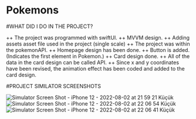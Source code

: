 # Pokemons

#WHAT DID I DO IN THE PROJECT?

++ The project was programmed with swiftUI.
++ MVVM design.
++ Adding assets asset file used in the project (single scale)
++ The project was within the pokemonAPI.
++ Homepage design has been done.
++ Button is added. (Indicates the first element in Pokemon.)
++ Card design done.
++ All of the data in the card design can be called API.
++ Since x and y coordinates have been revised, the animation effect has been coded and added to the card design.



#PROJECT SIMILATOR SCREENSHOTS

![Simulator Screen Shot - iPhone 12 - 2022-08-02 at 21 59 21 Küçük](https://user-images.githubusercontent.com/81331435/182462651-9ec1e635-2403-442f-a0bd-0fab6b8bb25a.jpeg)
![Simulator Screen Shot - iPhone 12 - 2022-08-02 at 22 06 54 Küçük](https://user-images.githubusercontent.com/81331435/182462848-992d4670-3ecf-4c45-bc70-90a2f0da75f5.jpeg)
![Simulator Screen Shot - iPhone 12 - 2022-08-02 at 22 06 41 Küçük](https://user-images.githubusercontent.com/81331435/182462850-d98f87a9-55c2-427e-8ac5-752c662b3f4b.jpeg)
